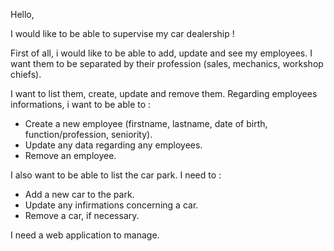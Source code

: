 Hello,

I would like to be able to supervise my car dealership !

First of all, i would like to be able to add, update and see my employees.
I want them to be separated by their profession (sales, mechanics, workshop chiefs).

I want to list them, create, update and remove them.
Regarding employees informations, i want to be able to :

- Create a new employee (firstname, lastname, date of birth, function/profession, seniority).
- Update any data regarding any employees.
- Remove an employee.

I also want to be able to list the car park.
I need to :

- Add a new car to the park.
- Update any infirmations concerning a car.
- Remove a car, if necessary.

I need a web application to manage.
